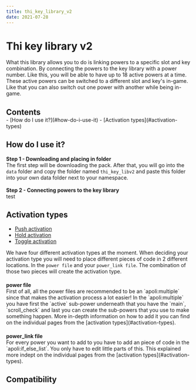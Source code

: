 ```yaml
---
title: thi_key_library_v2
date: 2021-07-28
---
```


# Thi key library v2

What this library allows you to do is linking powers to a specific slot and key combination. 
By connecting the powers to the key library with a power number. Like this, you will be able to have up to 18 active powers at a time. 
These active powers can be switched to a different slot and key's in-game. Like that you can also switch out one power with another while being in-game. <br />

<h2 style="margin-bottom: 0px;">Contents</h2>
- [How do I use it?](#how-do-i-use-it)
- [Activation types](#activation-types)

## How do I use it?
**Step 1 - Downloading and placing in folder** <br />
The first step will be downloading the pack. After that, you will go into the `data` folder and copy the folder named `thi_key_libv2` and paste this folder into your own data folder next to your namespace. <br />
<br />
**Step 2 - Connecting powers to the key library** <br />
test


## Activation types
- [Push activation](activation_push.md) <br />
- [Hold activation](activation_hold.md) <br />
- [Toggle activation](activation_toggle.md) <br />

We have four different activation types at the moment. 
When deciding your activation type you will need to place different pieces of code in 2 different locations. In the `power file` and your `power_link file`. The combination of those two pieces will create the activation type. <br />

<h4 style="margin-bottom: 0px;">power file</h4>
First of all, all the power files are recommended to be an `apoli:multiple` since that makes the activation process a lot easier!
In the `apoli:multiple` you have first the `active` sub-power underneath that you have the `main`, `scroll_check` and last you can create the sub-powers that you use to make something happen.
More in-depth information on how to add it you can find on the individual pages from the [activation types](#activation-types).

<h4 style="margin-bottom: 0px;">power_link file</h4>
For every power you want to add to you have to add an piece of code in the `apoli:if_else_list`. You only have to edit little parts of this. This explained more indept on the individual pages from the [activation types](#activation-types).

## Compatibility
